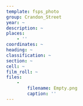 ```yaml
---
template: fsps_photo
group: Crandon_Street
year: ~
description: ~
places:
    - ''
coordinates: ~
heading: ~
classification: ~
section: ~
cell: ~
film_roll: ~
files:
    -
        filename: Empty.png
        caption: ''
---
```

